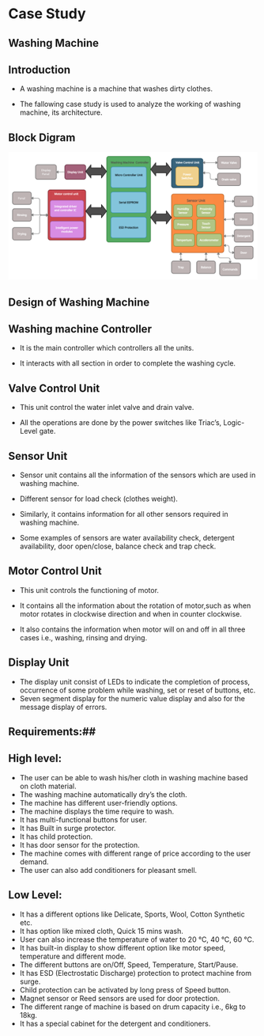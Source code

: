 # Case Study #

## Washing Machine ##

 ## Introduction ##

 * A washing machine is a machine that washes dirty clothes.

 * The fallowing case study is used to analyze the working of washing machine, its architecture.

 ## Block Digram ##
  ![BLOCK  DIAGRAM](https://github.com/habeeb063/M2-EmbSys/blob/main/CaseStudy/Images/Block%20digaram%20of%20washing%20machine.jpg)

 ## Design of Washing Machine

 
  ## Washing machine Controller


 * It is the main controller which controllers all the units.

 * It interacts with all section in order to complete the washing cycle.


 ## Valve Control Unit

 * This unit control the water inlet valve and drain valve.

 * All the operations are done by the power switches like Triac’s, Logic-Level gate.


 ## Sensor Unit

 * Sensor unit contains all the information of the sensors which are used in washing machine.

 * Different sensor for load check (clothes weight).

 * Similarly, it contains information for all other sensors required in washing machine.

 *  Some examples of sensors are water availability check, detergent availability, door open/close, balance check and trap check.

 ## Motor Control Unit

 *  This unit controls the functioning of motor.

 * It contains all the information about the rotation of motor,such as when motor rotates in clockwise direction and when in counter clockwise.

 * It also contains the information when motor will on  and off in all three cases i.e., washing, rinsing and drying.

 ## Display Unit ##

 * The display unit consist of LEDs to indicate the completion of process, occurrence of some problem while washing, set or reset of buttons, etc. 
 * Seven segment display for the numeric value display and also for the message display of errors.


 ## Requirements:## 

  ## High level:
     
  * The user can be able to wash his/her cloth in washing machine based on cloth material.
 * 	The washing machine automatically dry’s the cloth.
 * 	The machine has different user-friendly options.
 *	The machine displays the time require to wash.
 *	It has multi-functional buttons for user.
 *	It has Built in surge protector.
 * 	It has child protection.
 *	It has door sensor for the protection.
 *	The machine comes with different range of price according to the user demand.
 *	The user can also add conditioners for pleasant smell.

  ## Low Level: ## 

 *	It has a different options like Delicate, Sports, Wool, Cotton Synthetic etc.
 *	It has option like mixed cloth, Quick 15 mins wash.
 *	User can also increase the temperature of water to 20 °C, 40 °C, 60 °C. 
 *	It has built-in display to show different option like motor speed, temperature and different mode.
 *	The different buttons are on/Off, Speed, Temperature, Start/Pause.
 *	It has ESD (Electrostatic Discharge) protection to protect machine from surge.
 *	Child protection can be activated by long press of Speed button.
 *	Magnet sensor or Reed sensors are used for door protection.
 *	The different range of machine is based on drum capacity i.e., 6kg to 18kg.
 *	It has a special cabinet for the detergent and conditioners.


   


